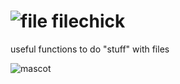 # ![file](https://emojipedia-us.s3.dualstack.us-west-1.amazonaws.com/thumbs/320/au-kddi/196/file-folder_1f4c1.gif) filechick
useful functions to do "stuff" with files

![mascot](https://imgs.search.brave.com/tz25U7pzyDtZF406hB1DoJLLy6eyB6vg_XDD6kkxYQM/rs:fit:1200:1200:1/g:ce/aHR0cHM6Ly9pLnBp/bmltZy5jb20vb3Jp/Z2luYWxzLzE1LzZl/LzZmLzE1NmU2ZjZm/YTFiOGU4MmY0YzRj/NGNjM2JkNzM5NzNh/LnBuZw)

